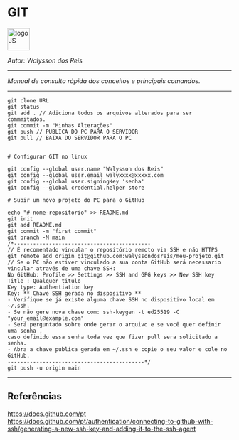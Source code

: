 # **GIT**
<div>
<img src="http://git-scm.com/images/logos/downloads/Git-Logo-1788C.png" alt="logoJS" width="50px"/> 
</div>

*Autor: Walysson dos Reis*

----------------------------------------------
*Manual de consulta rápida dos conceitos e principais comandos.*

---------------------
~~~git
git clone URL
git status
git add . // Adiciona todos os arquivos alterados para ser commmitados.
git commit -m "Minhas Alterações"
git push // PUBLICA DO PC PARA O SERVIDOR
git pull // BAIXA DO SERVIDOR PARA O PC


# Configurar GIT no linux

git config --global user.name "Walysson dos Reis"
git config --global user.email walyxxxx@xxxxx.com
git config --global user.signingKey 'senha'
git config --global credential.helper store

# Subir um novo projeto do PC para o GitHub

echo "# nome-repositorio" >> README.md
git init
git add README.md
git commit -m "first commit"
git branch -M main
/*-------------------------------------------
// É recomentado vincular o repositório remoto via SSH e não HTTPS
git remote add origin git@github.com:walyssondosreis/meu-projeto.git
// Se o PC não estiver vinculado a sua conta GitHub será necessario vincular através de uma chave SSH:
No GitHub: Profile >> Settings >> SSH and GPG keys >> New SSH key
Title : Qualquer titulo 
Key type: Authentiation key
Key: ** Chave SSH gerada no dispositivo **
- Verifique se já existe alguma chave SSH no dispositivo local em ~/.ssh.
- Se não gere nova chave com: ssh-keygen -t ed25519 -C "your_email@example.com"
- Será perguntado sobre onde gerar o arquivo e se você quer definir uma senha ,
caso definido essa senha toda vez que fizer pull sera solicitado a senha.
- Abra a chave publica gerada em ~/.ssh e copie o seu valor e cole no GitHub. 
-------------------------------------------*/
git push -u origin main
~~~~
--------
## Referências  
https://docs.github.com/pt  
https://docs.github.com/pt/authentication/connecting-to-github-with-ssh/generating-a-new-ssh-key-and-adding-it-to-the-ssh-agent
